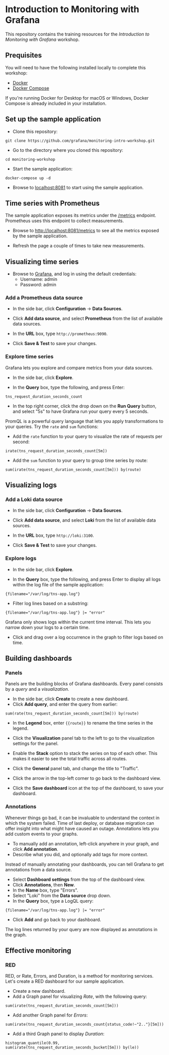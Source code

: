 # Introduction to Monitoring with Grafana

This repository contains the training resources for the _Introduction to Monitoring with Grafana_ workshop.

## Prequisites

You will need to have the following installed locally to complete this workshop:

- [Docker](https://docs.docker.com/install/)
- [Docker Compose](https://docs.docker.com/compose/install/)

If you're running Docker for Desktop for macOS or Windows, Docker Compose is already included in your installation.

## Set up the sample application

- Clone this repository:

```
git clone https://github.com/grafana/monitoring-intro-workshop.git
```

- Go to the directory where you cloned this repository:

```
cd monitoring-workshop
```

- Start the sample application:

```
docker-compose up -d
```

- Browse to [localhost:8081](http://localhost:8081) to start using the sample application.

## Time series with Prometheus

The sample application exposes its metrics under the [/metrics](http://localhost:8081/metrics) endpoint. Prometheus uses this endpoint to collect measurements.

- Browse to [http://localhost:8081/metrics](http://localhost:8081/metrics) to see all the metrics exposed by the sample application.

- Refresh the page a couple of times to take new measurements.

## Visualizing time series

- Browse to [Grafana](http://localhost:3000), and log in using the default credentials:
  - Username: admin
  - Password: admin

### Add a Prometheus data source

- In the side bar, click **Configuration** -> **Data Sources**.

- Click **Add data source**, and select **Prometheus** from the list of available data sources.

- In the **URL** box, type `http://prometheus:9090`.

- Click **Save & Test** to save your changes.

### Explore time series

Grafana lets you explore and compare metrics from your data sources.

- In the side bar, click **Explore**.

- In the **Query** box, type the following, and press Enter:

```
tns_request_duration_seconds_count
```

- In the top right corner, click the drop down on the **Run Query** button, and select "5s" to have Grafana run your query every 5 seconds.

PromQL is a powerful query language that lets you apply transformations to your queries. Try the `rate` and `sum` functions:

- Add the `rate` function to your query to visualize the rate of requests per second:

```
irate(tns_request_duration_seconds_count[5m])
```

- Add the `sum` function to your query to group time series by route:

```
sum(irate(tns_request_duration_seconds_count[5m])) by(route)
```

## Visualizing logs

### Add a Loki data source

- In the side bar, click **Configuration** -> **Data Sources**.

- Click **Add data source**, and select **Loki** from the list of available data sources.

- In the **URL** box, type `http://loki:3100`.

- Click **Save & Test** to save your changes.

### Explore logs

- In the side bar, click **Explore**.

- In the **Query** box, type the following, and press Enter to display all logs within the log file of the sample application:

```
{filename="/var/log/tns-app.log"}
```

- Filter log lines based on a substring:

```
{filename="/var/log/tns-app.log"} |= "error"
```

Grafana only shows logs within the current time interval. This lets you narrow down your logs to a certain time.

- Click and drag over a log occurrence in the graph to filter logs based on time.

## Building dashboards

### Panels

Panels are the building blocks of Grafana dashboards. Every panel consists by a _query_ and a _visualization_.

- In the side bar, click **Create** to create a new dashboard.
- Click **Add query**, and enter the query from earlier:

```
sum(rate(tns_request_duration_seconds_count[5m])) by(route)
```

- In the **Legend** box, enter `{{route}}` to rename the time series in the legend.

- Click the **Visualization** panel tab to the left to go to the visualization settings for the panel.

- Enable the **Stack** option to stack the series on top of each other. This makes it easier to see the total traffic across all routes.

- Click the **General** panel tab, and change the title to "Traffic".

- Click the arrow in the top-left corner to go back to the dashboard view.

- Click the **Save dashboard** icon at the top of the dashboard, to save your dashboard.

### Annotations

Whenever things go bad, it can be invaluable to understand the context in which the system failed. Time of last deploy, or database migration can offer insight into what might have caused an outage. Annotations lets you add custom events to your graphs.

- To manually add an annotation, left-click anywhere in your graph, and click **Add annotation**.
- Describe what you did, and optionally add tags for more context.

Instead of manually annotating your dashboards, you can tell Grafana to get annotations from a data source.

- Select **Dashboard settings** from the top of the dashboard view.
- Click **Annotations**, then **New**.
- In the **Name** box, type "Errors".
- Select "Loki" from the **Data source** drop down.
- In the **Query** box, type a LogQL query:

```
{filename="/var/log/tns-app.log"} |= "error"
```

- Click **Add** and go back to your dashboard.

The log lines returned by your query are now displayed as annotations in the graph.

## Effective monitoring

### RED

RED, or Rate, Errors, and Duration, is a method for monitoring services. Let's create a RED dashboard for our sample application.

- Create a new dashboard.
- Add a Graph panel for visualizing _Rate_, with the following query:

```
sum(irate(tns_request_duration_seconds_count[5m]))
```

- Add another Graph panel for _Errors_:

```
sum(irate(tns_request_duration_seconds_count{status_code!~"2.."}[5m]))
```

- Add a third Graph panel to display _Duration_:

```
histogram_quantile(0.99, sum(irate(tns_request_duration_seconds_bucket[5m])) by(le))
```
